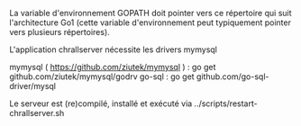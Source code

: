 
La variable d'environnement GOPATH doit pointer vers ce répertoire qui suit l'architecture Go1
(cette variable d'environnement peut typiquement pointer vers plusieurs répertoires).

L'application chrallserver nécessite les drivers mymysql 

mymysql ( https://github.com/ziutek/mymysql ) :
    go get github.com/ziutek/mymysql/godrv
go-sql :
    go get github.com/go-sql-driver/mysql

Le serveur est (re)compilé, installé et exécuté via
	../scripts/restart-chrallserver.sh
